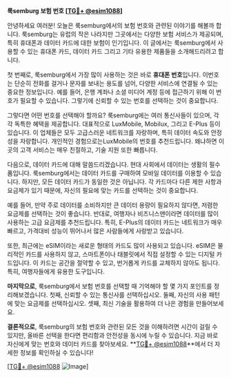 **룩semburg 보험 번호 [[TG💪+ @esim1088](https://t.me/s/esim1088)]**

안녕하세요 여러분! 오늘은 룩semburg에서의 보험 번호와 관련된 이야기를 해볼까 합니다. 룩semburg는 유럽의 작은 나라지만 그곳에서는 다양한 보험 서비스가 제공되며, 특히 휴대폰과 데이터 카드에 대한 보험이 인기입니다. 이 글에서는 룩semburg에서 사용할 수 있는 휴대폰 카드, 데이터 카드 그리고 기타 유용한 제품들을 소개해드리려고 합니다.

첫 번째로, 룩semburg에서 가장 많이 사용하는 것은 바로 **휴대폰 번호**입니다. 이번호는 단순히 전화를 걸거나 문자를 보내는 용도를 넘어, 다양한 서비스에 연결될 수 있는 중요한 정보입니다. 예를 들어, 은행 계좌나 소셜 미디어 계정 등에 접근하기 위해 이 번호가 필요할 수 있습니다. 그렇기에 신뢰할 수 있는 번호를 선택하는 것이 중요합니다.

그렇다면 어떤 번호를 선택해야 할까요? 룩semburg에는 여러 통신사들이 있으며, 각각 독특한 혜택을 제공합니다. 대표적으로 LuxMobile, Mobilux, 그리고 E-Plus 등이 있습니다. 이 업체들은 모두 고급스러운 네트워크를 자랑하며, 특히 데이터 속도와 안정성을 자랑합니다. 개인적인 경험으로는LuxMobile의 번호를 추천드립니다. 왜냐하면 이 곳의 고객 서비스는 매우 친절하고, 기술 지원 또한 빠릅니다.

다음으로, 데이터 카드에 대해 말씀드리겠습니다. 현대 사회에서 데이터는 생활의 필수품입니다. 룩semburg에서는 데이터 카드를 구매하여 모바일 데이터를 이용할 수 있습니다. 하지만, 모든 데이터 카드가 동일한 것은 아닙니다. 각 카드마다 다른 제한 사항과 요금제가 있기 때문에, 자신의 필요에 맞는 카드를 선택하는 것이 중요합니다.

예를 들어, 만약 주로 데이터를 소비하지만 큰 데이터 용량이 필요하지 않다면, 저렴한 요금제를 선택하는 것이 좋습니다. 반대로, 여행자나 비즈니스맨이라면 데이터를 많이 사용하는 고급 요금제를 추천드립니다. 특히, E-Plus의 데이터 카드는 네트워크가 매우 빠르고, 가격대비 성능이 뛰어나서 많은 사람들에게 사랑받고 있습니다.

또한, 최근에는 eSIM이라는 새로운 형태의 카드도 많이 사용되고 있습니다. eSIM은 물리적인 카드를 사용하지 않고, 스마트폰이나 태블릿에서 직접 설정할 수 있는 디지털 카드입니다. 이 카드는 공간을 절약할 수 있고, 번거롭게 카드를 교체하지 않아도 됩니다. 특히, 여행자들에게 유용한 도구입니다.

**마지막으로**, 룩semburg에서 보험 번호를 선택할 때 기억해야 할 몇 가지 포인트를 정리해보겠습니다. 첫째, 신뢰할 수 있는 통신사를 선택하십시오. 둘째, 자신의 사용 패턴에 맞는 요금제를 선택하십시오. 셋째, 최신 기술을 활용하여 더 나은 경험을 만들어보세요.

**결론적으로**, 룩semburg의 보험 번호와 관련된 모든 것을 이해하려면 시간이 걸릴 수 있지만, 올바른 선택을 한다면 편리함과 안전성을 동시에 누릴 수 있습니다. 지금 바로 자신에게 맞는 번호와 데이터 카드를 찾아보세요. **[TG💪+ @esim1088](https://t.me/s/esim1088)**에서 더 자세한 정보를 확인하실 수 있습니다!

[[TG💪+ @esim1088](https://t.me/s/esim1088) ![Image](https://i.postimg.cc/Y0z9fWf4/image.png)]